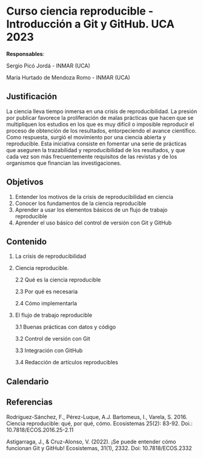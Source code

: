 Curso ciencia reproducible - Introducción a Git y GitHub. UCA 2023
===

**Responsables**:

Sergio Picó Jordá - INMAR (UCA)

María Hurtado de Mendoza Romo - INMAR (UCA)

Justificación
---

La ciencia lleva tiempo inmersa en una crisis de reproducibilidad. La presión por publicar favorece la proliferación de malas prácticas que hacen que se multipliquen los estudios en los que es muy difícil o imposible reproducir el proceso de obtención de los resultados, entorpeciendo el avance científico. Como respuesta, surgió el movimiento por una ciencia abierta y reproducible. Esta iniciativa consiste en fomentar una serie de prácticas que aseguren la trazabilidad y reproducibilidad de los resultados, y que cada vez son más frecuentemente requisitos de las revistas y de los organismos que financian las investigaciones.

Objetivos
---

1. Entender los motivos de la crisis de reproducibilidad en ciencia
2. Conocer los fundamentos de la ciencia reproducible
3. Aprender a usar los elementos básicos de un flujo de trabajo reproducible
4. Aprender el uso básico del control de versión con Git y GitHub

Contenido
---

1. La crisis de reproducibilidad
2. Ciencia reproducible.

    2.2 Qué es la ciencia reproducible
    
    2.3 Por qué es necesaria
    
    2.4 Cómo implementarla

3. El flujo de trabajo reproducible
    
    3.1 Buenas prácticas con datos y código
    
    3.2 Control de versión con Git
    
    3.3 Integración con GitHub
    
    3.4 Redacción de artículos reproducibles

Calendario
---

Referencias
---

Rodríguez-Sánchez, F., Pérez-Luque, A.J. Bartomeus, I., Varela, S. 2016. Ciencia reproducible: qué, por qué, cómo. Ecosistemas 25(2): 83-92. Doi.: 10.7818/ECOS.2016.25-2.11

Astigarraga, J., & Cruz-Alonso, V. (2022). ¡Se puede entender cómo funcionan Git y GitHub! Ecosistemas, 31(1), 2332. Doi: 10.7818/ECOS.2332
